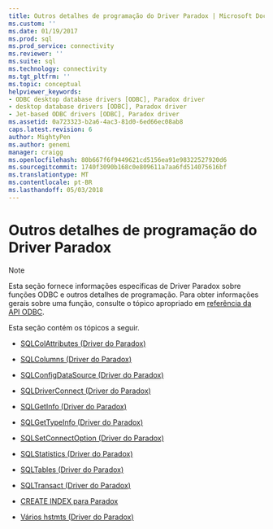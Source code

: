 ```yaml
---
title: Outros detalhes de programação do Driver Paradox | Microsoft Docs
ms.custom: ''
ms.date: 01/19/2017
ms.prod: sql
ms.prod_service: connectivity
ms.reviewer: ''
ms.suite: sql
ms.technology: connectivity
ms.tgt_pltfrm: ''
ms.topic: conceptual
helpviewer_keywords:
- ODBC desktop database drivers [ODBC], Paradox driver
- desktop database drivers [ODBC], Paradox driver
- Jet-based ODBC drivers [ODBC], Paradox driver
ms.assetid: 0a723323-b2a6-4ac3-81d0-6ed66ec08ab8
caps.latest.revision: 6
author: MightyPen
ms.author: genemi
manager: craigg
ms.openlocfilehash: 80b667f6f9449621cd5156ea91e98322527920d6
ms.sourcegitcommit: 1740f3090b168c0e809611a7aa6fd514075616bf
ms.translationtype: MT
ms.contentlocale: pt-BR
ms.lasthandoff: 05/03/2018
---
```

# <a name="other-paradox-driver-programming-details"></a>Outros detalhes de programação do Driver Paradox
> [!NOTE]  
>  Esta seção fornece informações específicas de Driver Paradox sobre funções ODBC e outros detalhes de programação. Para obter informações gerais sobre uma função, consulte o tópico apropriado em [referência da API ODBC](../../odbc/reference/syntax/odbc-api-reference.md).  
  
 Esta seção contém os tópicos a seguir.  
  
-   [SQLColAttributes (Driver do Paradox)](../../odbc/microsoft/sqlcolattributes-paradox-driver.md)  
  
-   [SQLColumns (Driver do Paradox)](../../odbc/microsoft/sqlcolumns-paradox-driver.md)  
  
-   [SQLConfigDataSource (Driver do Paradox)](../../odbc/microsoft/sqlconfigdatasource-paradox-driver.md)  
  
-   [SQLDriverConnect (Driver do Paradox)](../../odbc/microsoft/sqldriverconnect-paradox-driver.md)  
  
-   [SQLGetInfo (Driver do Paradox)](../../odbc/microsoft/sqlgetinfo-paradox-driver.md)  
  
-   [SQLGetTypeInfo (Driver do Paradox)](../../odbc/microsoft/sqlgettypeinfo-paradox-driver.md)  
  
-   [SQLSetConnectOption (Driver do Paradox)](../../odbc/microsoft/sqlsetconnectoption-paradox-driver.md)  
  
-   [SQLStatistics (Driver do Paradox)](../../odbc/microsoft/sqlstatistics-paradox-driver.md)  
  
-   [SQLTables (Driver do Paradox)](../../odbc/microsoft/sqltables-paradox-driver.md)  
  
-   [SQLTransact (Driver do Paradox)](../../odbc/microsoft/sqltransact-paradox-driver.md)  
  
-   [CREATE INDEX para Paradox](../../odbc/microsoft/create-index-for-paradox.md)  
  
-   [Vários hstmts (Driver do Paradox)](../../odbc/microsoft/multiple-hstmts-paradox-driver.md)
